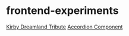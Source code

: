 # frontend-experiments
<a href="https://alswang18.github.io/frontend-experiments/Dreamland/index.html" target="_blank">Kirby Dreamland Tribute</a>
<a href="https://alswang18.github.io/frontend-experiments/CoolComponents/SocialMediaAccordion/index.html" target="_blank">Accordion Component</a>
